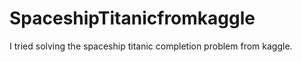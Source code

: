 # SpaceshipTitanicfromkaggle
I tried solving the spaceship titanic completion problem from kaggle. 
